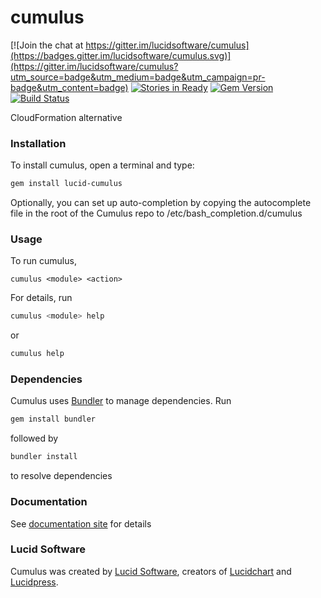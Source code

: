 # cumulus

[![Join the chat at https://gitter.im/lucidsoftware/cumulus](https://badges.gitter.im/lucidsoftware/cumulus.svg)](https://gitter.im/lucidsoftware/cumulus?utm_source=badge&utm_medium=badge&utm_campaign=pr-badge&utm_content=badge) [![Stories in Ready](https://badge.waffle.io/lucidsoftware/cumulus.png?label=ready&title=Ready)](https://waffle.io/lucidsoftware/cumulus) [![Gem Version](https://badge.fury.io/rb/lucid-cumulus.svg)](https://badge.fury.io/rb/lucid-cumulus) [![Build Status](https://travis-ci.org/lucidsoftware/cumulus.svg?branch=master)](https://travis-ci.org/lucidsoftware/cumulus)

CloudFormation alternative

### Installation

To install cumulus, open a terminal and type:
```bash
gem install lucid-cumulus
```
Optionally, you can set up auto-completion by copying the autocomplete file in the root of the Cumulus repo to /etc/bash_completion.d/cumulus


### Usage

To run cumulus,
```
cumulus <module> <action>
```

For details, run
```bash
cumulus <module> help
```
or
```bash
cumulus help
```

### Dependencies

Cumulus uses [Bundler](http://bundler.io/) to manage dependencies. Run
```bash
gem install bundler
```
followed by
```bash
bundler install
```
to resolve dependencies

### Documentation
See [documentation site](http://lucidsoftware.github.io/cumulus) for details

### Lucid Software
Cumulus was created by [Lucid Software](https://www.golucid.co), creators of [Lucidchart](https://www.lucidchart.com) and [Lucidpress](https://www.lucidpress.com).
